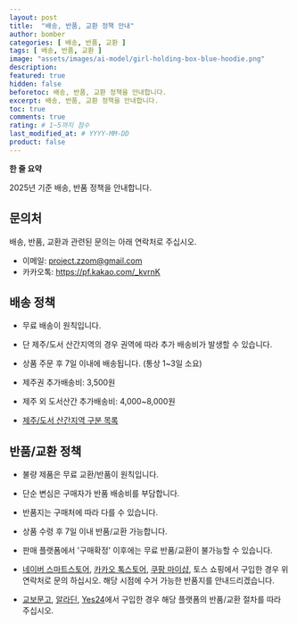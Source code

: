 ```yaml
---
layout: post
title:  "배송, 반품, 교환 정책 안내"
author: bomber
categories: [ 배송, 반품, 교환 ]
tags: [ 배송, 반품, 교환 ]
image: "assets/images/ai-model/girl-holding-box-blue-hoodie.png"
description: 
featured: true
hidden: false
beforetoc: 배송, 반품, 교환 정책을 안내합니다.
excerpt: 배송, 반품, 교환 정책을 안내합니다.
toc: true
comments: true
rating: # 1~5까지 점수
last_modified_at: # YYYY-MM-DD
product: false
---
```


<div class="note">
    <b>한 줄 요약</b>
    <p>2025년 기준 배송, 반품 정책을 안내합니다.</p> 
</div>

## 문의처
배송, 반품, 교환과 관련된 문의는 아래 연락처로 주십시오.

* 이메일: <a href="mailto:project.zzom@gmail.com">project.zzom@gmail.com</a>
* 카카오톡: <a href="https://pf.kakao.com/_kvrnK" target="_blank">https://pf.kakao.com/_kvrnK</a>

## 배송 정책
* 무료 배송이 원칙입니다.
* 단 제주/도서 산간지역의 경우 권역에 따라 추가 배송비가 발생할 수 있습니다.
* 상품 주문 후 7일 이내에 배송됩니다. (통상 1~3일 소요)

* 제주권 추가배송비: 3,500원
* 제주 외 도서산간 추가배송비: 4,000~8,000원
* <a href="https://sell.smartstore.naver.com/o/delivery/area" target="_blank">제주/도서 산간지역 구분 목록</a>

## 반품/교환 정책
* 불량 제품은 무료 교환/반품이 원칙입니다.
* 단순 변심은 구매자가 반품 배송비를 부담합니다.
* 반품지는 구매처에 따라 다를 수 있습니다.

* 상품 수령 후 7일 이내 반품/교환 가능합니다.
* 판매 플랫폼에서 '구매확정' 이후에는 무료 반품/교환이 불가능할 수 있습니다.

* <a href="https://smartstore.naver.com/zzom/" target="_blank">네이버 스마트스토어</a>, <a href="https://store.kakao.com/zzom" target="_blank">카카오 톡스토어</a>, <a href="https://shop.coupang.com/zzom" target="blank">쿠팡 마이샵</a>, 토스 쇼핑에서 구입한 경우 위 연락처로 문의 하십시오. 해당 시점에 수거 가능한 반품지를 안내드리겠습니다.
* <a href="https://search.kyobobook.co.kr/search?keyword=ZZOM" target="_blank">교보문고</a>, <a href="https://www.aladin.co.kr/search/wsearchresult.aspx?SearchWord=zzom" target="_blank">알라딘</a>, <a href="https://www.yes24.com/Product/Search?query=ZZOM" target="_blank">Yes24</a>에서 구입한 경우 해당 플랫폼의 반품/교환 절차를 따라 주십시오.